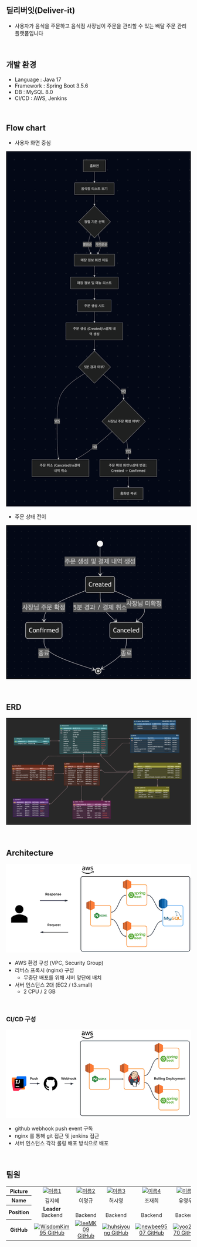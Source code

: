 ## 딜리버잇(Deliver-it)

- 사용자가 음식을 주문하고 음식점 사장님이 주문을 관리할 수 있는 배달 주문 관리 플랫폼입니다 

</br>

## 개발 환경 

- Language : Java 17 
- Framework : Spring Boot 3.5.6
- DB : MySQL 8.0
- CI/CD : AWS, Jenkins

</br>

## Flow chart 

- 사용자 화면 중심 

![user_story_flow_chart](./img/user_story_flow_chart.png)

- 주문 상태 전이 

![state_diagram](./img/state_diagram.png)

</br>

## ERD 

![erd](./img/erd.png)

</br>

## Architecture

![architecture](./img/architecture.png)

- AWS 환경 구성 (VPC, Security Group)
- 리버스 프록시 (nginx) 구성 
  - 무중단 배포를 위해 서버 앞단에 배치
- 서버 인스턴스 2대 (EC2 / t3.small)
  - 2 CPU / 2 GB

</br>

### CI/CD 구성 

![ci_cd_architecture](./img/cicd-architecture.png)

- github webhook push event 구독 
- nginx 를 통해 git 접근 및 jenkins 접근 
- 서버 인스턴스 각각 롤링 배포 방식으로 배포 

</br>

## 팀원 

<table width="950px">
    <thead>
    </thead>
    <tr>
        <th>Picture</th>
        <td align="center"><a href="https://github.com/WisdomKim95"><img src="https://avatars.githubusercontent.com/u/89783215?v=4" width="60" height="60" alt="이름1"></a></td>
        <td align="center"><a href="https://github.com/leeMK09"><img src="https://avatars.githubusercontent.com/u/68103540?v=4" width="60" height="60" alt="이름2"></a></td>
        <td align="center"><a href="https://github.com/huhsiyoung"><img src="https://avatars.githubusercontent.com/u/102939647?v=4" width="60" height="60" alt="이름3"></a></td>
        <td align="center"><a href="https://github.com/newbee9507"><img src="https://avatars.githubusercontent.com/u/130113243?v=4" width="60" height="60" alt="이름4"></a></td>
        <td align="center"><a href="https://github.com/yoo20370"><img src="https://avatars.githubusercontent.com/u/109394244?v=4" width="60" height="60" alt="이름5"></a></td>
        <td align="center"><a href="https://github.com/YB-Taekwon"><img src="https://avatars.githubusercontent.com/u/188652877?v=4" width="60" height="60" alt="이름6"></a></td>
    </tr>
    <tr>
        <th>Name</th>
        <td align="center">김지혜</td>
        <td align="center">이명규</td>
        <td align="center">허시영</td>
        <td align="center">조재희</td>
        <td align="center">유영우</td>
        <td align="center">김이안</td>
    </tr>
    <tr>
        <th>Position</th>
        <td align="center"><b>Leader</b><br>Backend<br></td>
        <td align="center"><br>Backend<br></td>
        <td align="center"><br>Backend<br></td>
        <td align="center"><br>Backend<br></td>
        <td align="center"><br>Backend<br></td>
        <td align="center"><br>Backend<br></td>
    </tr>
    <tr>
        <th>GitHub</th>
        <td align="center"><a href="https://github.com/WisdomKim95"><img src="https://img.shields.io/badge/WisdomKim95-black?style=social&logo=github" alt="WisdomKim95 GitHub"/></a></td>
        <td align="center"><a href="https://github.com/leeMK09"><img src="https://img.shields.io/badge/leeMK09-black?style=social&logo=github" alt="leeMK09 GitHub"/></a></td>
        <td align="center"><a href="https://github.com/huhsiyoung"><img src="https://img.shields.io/badge/huhsiyoung-black?style=social&logo=github" alt="huhsiyoung GitHub"/></a></td>
        <td align="center"><a href="https://github.com/newbee9507"><img src="https://img.shields.io/badge/newbee9507-black?style=social&logo=github" alt="newbee9507 GitHub"/></a></td>
        <td align="center"><a href="https://github.com/yoo20370"><img src="https://img.shields.io/badge/yoo20370-black?style=social&logo=github" alt="yoo20370 GitHub"/></a></td>
        <td align="center"><a href="https://github.com/YB-Taekwon"><img src="https://img.shields.io/badge/YB--Taekwon-black?style=social&logo=github" alt="YB-Taekwon GitHub"/></a></td>
    </tr>
</table>

</div>

